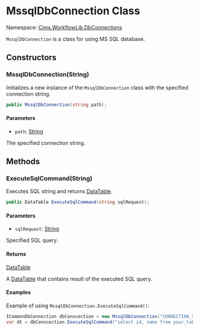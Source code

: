 # MssqlDbConnection Class

Namespace: [Cims.WorkflowLib.DbConnections](Cims.WorkflowLib.DbConnections.md)

`MssqlDbConnection` is a class for using MS SQL database.

## Constructors 

### MssqlDbConnection(String)

Initializes a new instance of the `MssqlDbConnection` class with the specified connection string.

```C#
public MssqlDbConnection(string path);
```

#### Parameters 

- `path`: [String](https://learn.microsoft.com/en-us/dotnet/api/system.string)

The specified connection string. 

## Methods

### ExecuteSqlCommand(String)

Executes SQL string and returns [DataTable](https://learn.microsoft.com/en-us/dotnet/api/system.data.datatable).

```C#
public DataTable ExecuteSqlCommand(string sqlRequest);
```

#### Parameters 

- `sqlRequest`: [String](https://learn.microsoft.com/en-us/dotnet/api/system.string)

Specified SQL query.

#### Returns 

[DataTable](https://learn.microsoft.com/en-us/dotnet/api/system.data.datatable)

A [DataTable](https://learn.microsoft.com/en-us/dotnet/api/system.data.datatable) that contains result of the executed SQL query.

#### Examples 

Example of using `MssqlDbConnection.ExecuteSqlCommand()`:
```C#
ICommonDbConnection dbConncection = new MssqlDbConnection("CONNECTION_STRING");
var dt = dbConncection.ExecuteSqlCommand("select id, name from your_table;");
```
